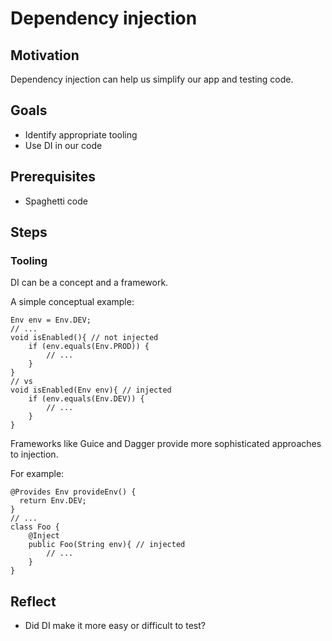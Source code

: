 # Dependency injection

## Motivation

Dependency injection can help us simplify our app and testing code.

## Goals

* Identify appropriate tooling
* Use DI in our code

## Prerequisites

* Spaghetti code

## Steps

### Tooling

DI can be a concept and a framework.

A simple conceptual example:

```
Env env = Env.DEV;
// ...
void isEnabled(){ // not injected
	if (env.equals(Env.PROD)) {
		// ...
	}
}
// vs
void isEnabled(Env env){ // injected
	if (env.equals(Env.DEV)) {
		// ...
	}
}
```

Frameworks like Guice and Dagger provide more sophisticated approaches to injection.

For example:
```
@Provides Env provideEnv() {
  return Env.DEV;
}
// ...
class Foo {
	@Inject
	public Foo(String env){ // injected
		// ...
	}
}
```

## Reflect

* Did DI make it more easy or difficult to test?